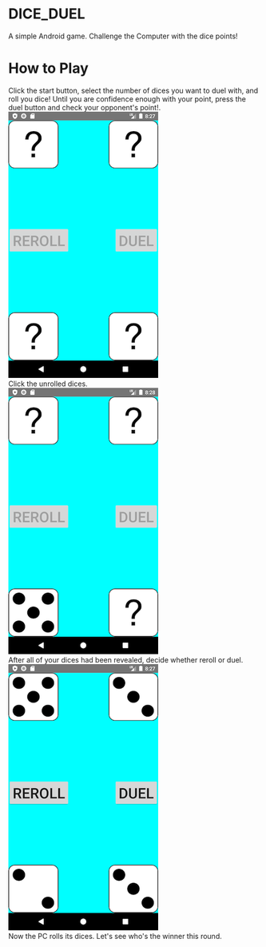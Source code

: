 # DICE_DUEL
A simple Android game. Challenge the Computer with the dice points! 
# How to Play
Click the start button, select the number of dices you want to duel with, and roll you dice! Until you are confidence enough with your point, press the duel button and check your opponent's point!. \
![Image](https://github.com/o0BB0o/DICE_DUEL/blob/main/snap/01.png) \
Click the unrolled dices. \
![Image](https://github.com/o0BB0o/DICE_DUEL/blob/main/snap/02.png) \
After all of your dices had been revealed, decide whether reroll or duel. \
![Image](https://github.com/o0BB0o/DICE_DUEL/blob/main/snap/03.png) \
Now the PC rolls its dices. Let's see who's the winner this round. 
